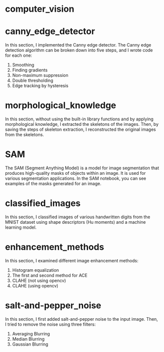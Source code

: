 # computer_vision
# canny_edge_detector
In this section, I implemented the Canny edge detector. The Canny edge detection algorithm can be broken down into five steps, and I wrote code for each one:
1. Smoothing
2. Finding gradients
3. Non-maximum suppression
4. Double thresholding
5. Edge tracking by hysteresis
# morphological_knowledge
In this section, without using the built-in library functions and by applying morphological knowledge, I extracted the skeletons of the images. Then, by saving the steps of skeleton extraction, I reconstructed the original images from the skeletons.
# SAM
The SAM (Segment Anything Model) is a model for image segmentation that produces high-quality masks of objects within an image. It is used for various segmentation applications. In the SAM notebook, you can see examples of the masks generated for an image.
# classified_images
In this section, I classified images of various handwritten digits from the MNIST dataset using shape descriptors (Hu moments) and a machine learning model.
# enhancement_methods
In this section, I examined different image enhancement methods:
1. Histogram equalization
2. The first and second method for ACE
3. CLAHE (not using opencv)
4. CLAHE (using opencv)
# salt-and-pepper_noise
In this section, I first added salt-and-pepper noise to the input image. Then, I tried to remove the noise using three filters:
1. Averaging Blurring
2. Median Blurring
3. Gaussian Blurring
